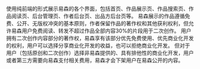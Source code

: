 使用纯前端的形式展示易森的各个界面，包括首页、作品展示页、作品搜索页、作品阅读页、后台管理页、作者后台页、出品方后台页等。
易森展示的作品遵循免费、公开、无版权冲突的基本原则，作者保留作品的著作权和其他获利权利，但允许易森用户免费阅读、转发不超过作品全部内容30%的片段用于二次创作。
用户拥有二次创作内容部分的著作权，易森享有该部分优先免费使用、优先商业化开发的权利，用户可以选择分享商业化开发的收益，也可以拒绝商业化开发。
但对于用户（包括原创和二次创作）选择非易森提供的、具有排他性的商业化开发，用户或者第三方需要向易森支付相关费用，易森才会下架用户在易森公开的内容。
